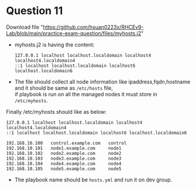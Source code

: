 # Question 11

Download file "https://github.com/hsuan0223x/RHCEv9-Lab/blob/main/practice-exam-question/files/myhosts.j2"

 - myhosts.j2 is having the content:  
        
       
       127.0.0.1 localhost localhost.localdomain localhost4 localhost4.localdomain4  
       ::1 localhost localhost.localdomain localhost6 localhost.localdomain6

- The file should collect all node information like ipaddress,fqdn,hostname and it should be same as `/etc/hosts` file,  
  if playbook is run on all the managed nodes it must store in `/etc/myhosts`.

Finally /etc/myhosts should like as below:
```
127.0.0.1 localhost localhost.localdomain localhost4 localhost4.localdomain4
::1 localhost localhost.localdomain localhost6 localhost.localdomain6

192.168.10.100   control.example.com   control
192.168.10.101   node1.example.com     node1
192.168.10.102   node2.example.com     node2
192.168.10.103   node3.example.com     node3
192.168.10.104   node4.example.com     node4
192.168.10.105   node5.example.com     node5
```

- The playbook name should be `hosts.yml` and run it on dev group.